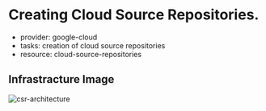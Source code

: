 # Creating Cloud Source Repositories.
 - provider: google-cloud
 - tasks: creation of cloud source repositories
 - resource: cloud-source-repositories

## Infrastracture Image
![csr-architecture](https://github.com/tanakaryo/google-cloud/assets/17934491/17ea84ef-9ce5-4b26-a93a-875c991fea54)
